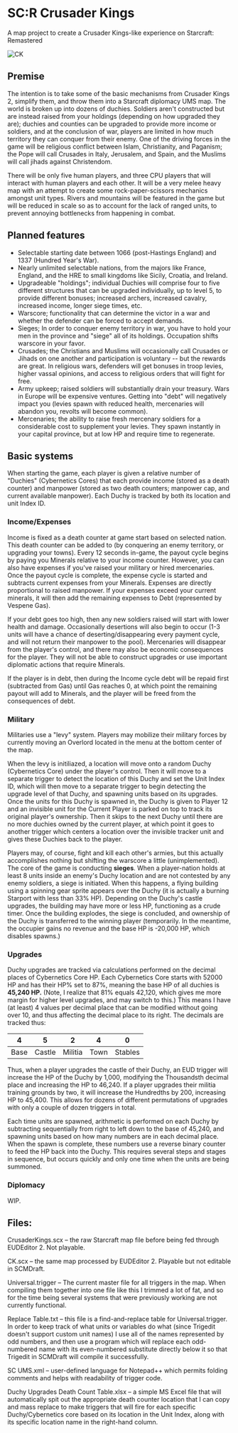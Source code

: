 # SC:R Crusader Kings
A map project to create a Crusader Kings-like experience on Starcraft: Remastered

![CK](https://user-images.githubusercontent.com/97493116/151619704-5609c3cf-ddbc-4238-bf47-b7f356e7f025.png)

## Premise

The intention is to take some of the basic mechanisms from Crusader Kings 2, simplify them, and throw them into a Starcraft diplomacy UMS map. The world is broken up into dozens of duchies. Soldiers aren't constructed but are instead raised from your holdings (depending on how upgraded they are); duchies and counties can be upgraded to provide more income or soldiers, and at the conclusion of war, players are limited in how much territory they can conquer from their enemy. One of the driving forces in the game will be religious conflict between Islam, Christianity, and Paganism; the Pope will call Crusades in Italy, Jerusalem, and Spain, and the Muslims will call jihads against Christendom.

There will be only five human players, and three CPU players that will interact with human players and each other. It will be a very melee heavy map with an attempt to create some rock-paper-scissors mechanics amongst unit types. Rivers and mountains will be featured in the game but will be reduced in scale so as to account for the lack of ranged units, to prevent annoying bottlenecks from happening in combat.


## Planned features

- Selectable starting date between 1066 (post-Hastings England) and 1337 (Hundred Year's War).
- Nearly unlimited selectable nations, from the majors like France, England, and the HRE to small kingdoms like Sicily, Croatia, and Ireland.
- Upgradeable "holdings"; individual Duchies will comprise four to five different structures that can be upgraded individually, up to level 5, to provide different bonuses; increased archers, increased cavalry, increased income, longer siege times, etc.
- Warscore; functionality that can determine the victor in a war and whether the defender can be forced to accept demands.
- Sieges; In order to conquer enemy territory in war, you have to hold your men in the province and "siege" all of its holdings. Occupation shifts warscore in your favor.
- Crusades; the Christians and Muslims will occasionally call Crusades or Jihads on one another and participation is voluntary -- but the rewards are great. In religious wars, defenders will get bonuses in troop levies, higher vassal opinions, and access to religious orders that will fight for free.
- Army upkeep;  raised soldiers will substantially drain your treasury. Wars in Europe will be expensive ventures. Getting into "debt" will negatively impact you (levies spawn with reduced health, mercenaries will abandon you, revolts will become common).
- Mercenaries; the ability to raise fresh mercenary soldiers for a considerable cost to supplement your levies. They spawn instantly in your capital province, but at low HP and require time to regenerate.


## Basic systems

When starting the game, each player is given a relative number of "Duchies" (Cybernetics Cores) that each provide income (stored as a death counter) and manpower (stored as two death counters; manpower cap, and current available manpower). Each Duchy is tracked by both its location and unit Index ID. 

### Income/Expenses

Income is fixed as a death counter at game start based on selected nation. This death counter can be added to (by conquering an enemy territory, or upgrading your towns). Every 12 seconds in-game, the payout cycle begins by paying you Minerals relative to your income counter. However, you can also have expenses if you've raised your military or hired mercenaries. Once the payout cycle is complete, the expense cycle is started and subtracts current expenses from your Minerals. Expenses are directly proportional to raised manpower. If your expenses exceed your current minerals, it will then add the remaining expenses to Debt (represented by Vespene Gas).

If your debt goes too high, then any new soldiers raised will start with lower health and damage. Occasionally desertions will also begin to occur (1-3 units will have a chance of deserting/disappearing every payment cycle, and will not return their manpower to the pool). Mercenaries will disappear from the player's control, and there may also be economic consequences for the player. They will not be able to construct upgrades or use important diplomatic actions that require Minerals.

If the player is in debt, then during the Income cycle debt will be repaid first (subtracted from Gas) until Gas reaches 0, at which point the remaining payout will add to Minerals, and the player will be freed from the consequences of debt.

### Military

Militaries use a "levy" system. Players may mobilize their military forces by currently moving an Overlord located in the menu at the bottom center of the map.

When the levy is initiliazed, a location will move onto a random Duchy (Cybernetics Core) under the player's control. Then it will move to a separate trigger to detect the location of this Duchy and set the Unit Index ID, which will then move to a separate trigger to begin detecting the upgrade level of that Duchy, and spawning units based on its upgrades. Once the units for this Duchy is spawned in, the Duchy is given to Player 12 and an invisible unit for the Current Player is parked on top to track its original player's ownership. Then it skips to the next Duchy until there are no more duchies owned by the current player, at which point it goes to another trigger which centers a location over the invisible tracker unit and gives these Duchies back to the player.

Players may, of course, fight and kill each other's armies, but this actually accomplishes nothing but shifting the warscore a little (unimplemented). The core of the game is conducting **sieges**. When a player-nation holds at least 8 units inside an enemy's Duchy location and are not contested by any enemy soldiers, a siege is initiated. When this happens, a flying building using a spinning gear sprite appears over the Duchy (it is actually a burning Starport with less than 33% HP). Depending on the Duchy's castle upgrades, the building may have more or less HP, functioning as a crude timer. Once the building explodes, the siege is concluded, and ownership of the Duchy is transferred to the winning player (temporarily. In the meantime, the occupier gains no revenue and the base HP is -20,000 HP, which disables spawns.)

### Upgrades

Duchy upgrades are tracked via calculations performed on the decimal places of Cybernetics Core HP. Each Cybernetics Core starts with 52000 HP and has their HP% set to 87%, meaning the base HP of all duchies is **45,240 HP.** (Note, I realize that 81% equals 42,120, which gives me more margin for higher level upgrades, and may switch to this.) This means I have (at least) 4 values per decimal place that can be modified without going over 10, and thus affecting the decimal place to its right. The decimals are tracked thus:

| 4 | 5 | 2 | 4 | 0 |
| :---: | :---: | :---: | :---: | :---: |
| Base | Castle | Militia | Town | Stables | 

Thus, when a player upgrades the castle of their Duchy, an EUD trigger will increase the HP of the Duchy by 1,000, modifying the Thousandsth decimal place and increasing the HP to 46,240. If a player upgrades their militia training grounds by two, it will increase the Hundredths by 200, increasing HP to 45,400. This allows for dozens of different permutations of upgrades with only a couple of dozen triggers in total.

Each time units are spawned, arithmetic is performed on each Duchy by subtracting sequentially from right to left down to the base of 45,240, and spawning units based on how many numbers are in each decimal place. When the spawn is complete, these numbers use a reverse binary counter to feed the HP back into the Duchy. This requires several steps and stages in sequence, but occurs quickly and only one time when the units are being summoned.

### Diplomacy

WIP.

## Files:

CrusaderKings.scx – the raw Starcraft map file before being fed through EUDEditor 2. Not playable.

CK.scx – the same map processed by EUDEditor 2. Playable but not editable in SCMDraft.

Universal.trigger – The current master file for all triggers in the map. When compiling them together into one file like this I trimmed a lot of fat, and so for the time being several systems that were previously working are not currently functional.

Replace Table.txt – this file is a find-and-replace table for Universal.trigger. In order to keep track of what units or variables do what (since Trigedit doesn't support custom unit names) I use all of the names represented by odd numbers, and then use a program which will replace each odd-numbered name with its even-numbered substitute directly below it so that Trigedit in SCMDraft will compile it successfully.

SC UMS.xml – user-defined language for Notepad++ which permits folding comments and helps with readability of trigger code.

Duchy Upgrades Death Count Table.xlsx – a simple MS Excel file that will automatically spit out the appropriate death counter location that I can copy and mass replace to make triggers that will fire for each specific Duchy/Cybernetics core based on its location in the Unit Index, along with its specific location name in the right-hand column.
